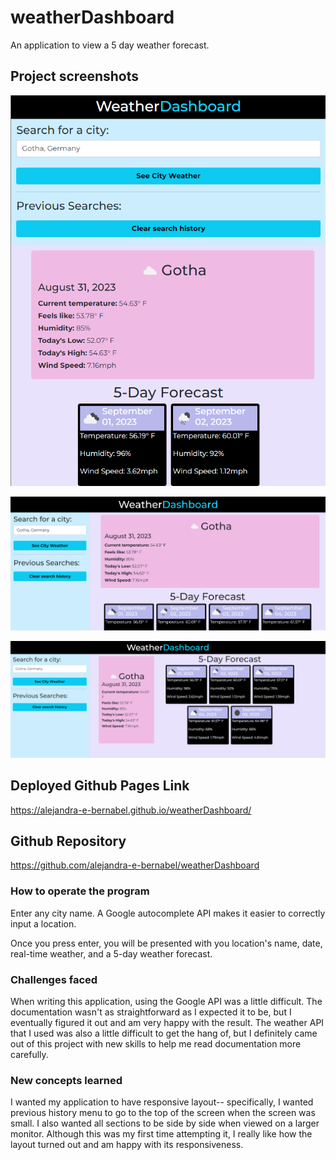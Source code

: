 # weatherDashboard
An application to view a 5 day weather forecast.

## Project screenshots
![Small screen layout](image-1.png)

![Medium screen layout](image-2.png)

![Large screen layout](image.png)

## Deployed Github Pages Link
https://alejandra-e-bernabel.github.io/weatherDashboard/

## Github Repository
https://github.com/alejandra-e-bernabel/weatherDashboard

### How to operate the program
Enter any city name. A Google autocomplete API makes it easier to correctly input a location.

Once you press enter, you will be presented with you location's name, date, real-time weather, and a 5-day weather forecast.

### Challenges faced
When writing this application, using the Google API was a little difficult. The documentation wasn't as straightforward as I expected it to be, but I eventually figured it out and am very happy with the result. The weather API that I used was also a little difficult to get the hang of, but I definitely came out of this project with new skills to help me read documentation more carefully.

### New concepts learned
I wanted my application to have responsive layout-- specifically, I wanted previous history menu to go to the top of the screen when the screen was small. I also wanted all sections to be side by side when viewed on a larger monitor. Although this was my first time attempting it, I really like how the layout turned out and am happy with its responsiveness.
